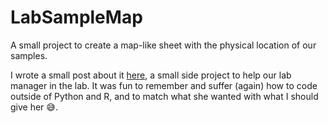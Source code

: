 # LabSampleMap
A small project to create a map-like sheet with the physical location of our samples.

I wrote a small post about it [here](https://cristian2420.github.io/posts/first_post/), a small side project to help our lab manager in the lab. It was fun to remember and suffer (again) how to code outside of Python and R, and to match what she wanted with what I should give her :sweat_smile:. 
